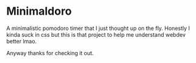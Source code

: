 # Minimaldoro
A minimalistic pomodoro timer that I just thought up on the fly. Honestly I kinda suck in css but this is that project to help me understand webdev better lmao.

Anyway thanks for checking it out.
